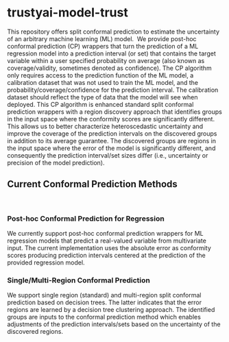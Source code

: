 # trustyai-model-trust
This repository offers split conformal prediction to estimate the uncertainty of an arbitrary machine learning (ML) model. 
​
We provide post-hoc conformal prediction (CP) wrappers that turn the prediction of a ML regression model into a prediction interval (or set) that contains the target variable within a user specified probability on average (also known as coverage/validity, sometimes denoted as confidence). The CP algorithm only requires access to the prediction function of the ML model, a calibration dataset that was not used to train the ML model, and the probability/coverage/confidence for the prediction interval. The calibration dataset should reflect the type of data that the model will see when deployed. This CP algorithm is enhanced standard split conformal prediction wrappers with a region discovery approach that identifies groups in the input space where the conformity scores are significantly different. This allows us to better characterize heteroscedastic uncertainty and improve the coverage of the prediction intervals on the discovered groups in addition to its average guarantee. The discovered groups are regions in the input space where the error of the model is significantly different, and consequently the prediction interval/set sizes differ (i.e., uncertainty or precision of the model prediction). 
​

## Current Conformal Prediction Methods
​
### Post-hoc Conformal Prediction for Regression
We currently support post-hoc conformal prediction wrappers for ML regression models that predict a real-valued variable from multivariate input. The current implementation uses the absolute error as conformity scores producing prediction intervals centered at the prediction of the provided regression model.
​
### Single/Multi-Region Conformal Prediction
We support single region (standard) and multi-region split conformal prediction based on decision trees. The latter indicates that the error regions are learned by a decision tree clustering approach. The identified groups are inputs to the conformal prediction method which enables adjustments of the prediction intervals/sets based on the uncertainty of the discovered regions. 
​
